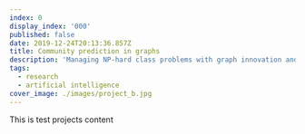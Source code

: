 ```yaml
---
index: 0
display_index: '000'
published: false
date: 2019-12-24T20:13:36.857Z
title: Community prediction in graphs
description: 'Managing NP-hard class problems with graph innovation and machine learning.'
tags:
  - research
  - artificial intelligence
cover_image: ./images/project_b.jpg
---
```

This is test projects content
